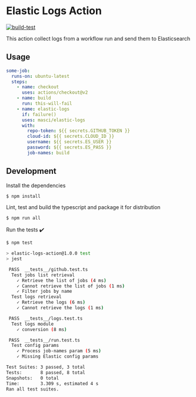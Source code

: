 # Elastic Logs Action

[![build-test](https://github.com/masci/elastic-logs/actions/workflows/test.yml/badge.svg)](https://github.com/masci/elastic-logs/actions/workflows/test.yml)

This action collect logs from a workflow run and send them to Elasticsearch

## Usage

```yaml
some-job:
  runs-on: ubuntu-latest
  steps:
    - name: checkout
      uses: actions/checkout@v2
    - name: build
      run: this-will-fail
    - name: elastic-logs
      if: failure()
      uses: masci/elastic-logs
      with:
        repo-token: ${{ secrets.GITHUB_TOKEN }}
        cloud-id: ${{ secrets.CLOUD_ID }}
        username: ${{ secrets.ES_USER }}
        password: ${{ secrets.ES_PASS }}
        job-names: build
```

## Development

Install the dependencies

```bash
$ npm install
```

Lint, test and build the typescript and package it for distribution

```bash
$ npm run all
```

Run the tests :heavy_check_mark:

```bash
$ npm test

> elastic-logs-action@1.0.0 test
> jest

 PASS  __tests__/github.test.ts
  Test jobs list retrieval
    ✓ Retrieve the list of jobs (4 ms)
    ✓ Cannot retrieve the list of jobs (1 ms)
    ✓ Filter jobs by name
  Test logs retrieval
    ✓ Retrieve the logs (6 ms)
    ✓ Cannot retrieve the logs (1 ms)

 PASS  __tests__/logs.test.ts
  Test logs module
    ✓ conversion (8 ms)

 PASS  __tests__/run.test.ts
  Test config params
    ✓ Process job-names param (5 ms)
    ✓ Missing Elastic config params

Test Suites: 3 passed, 3 total
Tests:       8 passed, 8 total
Snapshots:   0 total
Time:        3.309 s, estimated 4 s
Ran all test suites.
```
